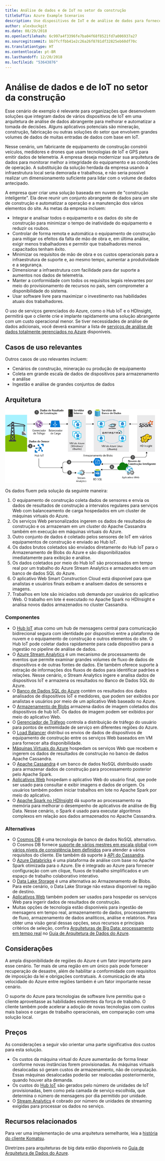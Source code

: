 ```yaml
---
title: Análise de dados e de IoT no setor da construção
titleSuffix: Azure Example Scenarios
description: Use dispositivos de IoT e de análise de dados para fornecer gerenciamento e operação abrangentes de projetos de construção.
author: alexbuckgit
ms.date: 08/29/2018
ms.openlocfilehash: 6c997a4f3396fe7ba04f68f8521fd7a006937a27
ms.sourcegitcommit: bb7fcffbb41e2c26a26f8781df32825eb60df70c
ms.translationtype: HT
ms.contentlocale: pt-BR
ms.lasthandoff: 12/20/2018
ms.locfileid: "53643876"
---
```

# <a name="iot-and-data-analytics-in-the-construction-industry"></a>Análise de dados e de IoT no setor da construção

Esse cenário de exemplo é relevante para organizações que desenvolvem soluções que integram dados de vários dispositivos de IoT em uma arquitetura de análise de dados abrangente para melhorar e automatizar a tomada de decisões. Alguns aplicativos potenciais são mineração, construção, fabricação ou outras soluções do setor que envolvem grandes volumes de dados de muitas entradas de dados com base em IoT.

Nesse cenário, um fabricante de equipamento de construção constrói veículos, medidores e drones que usam tecnologias de IoT e GPS para emitir dados de telemetria. A empresa deseja modernizar sua arquitetura de dados para monitorar melhor a integridade do equipamento e as condições de operação. A substituição da solução herdada da empresa usando a infraestrutura local seria demorada e trabalhosa, e não seria possível realizar um dimensionamento suficiente para lidar com o volume de dados antecipado.

A empresa quer criar uma solução baseada em nuvem de "construção inteligente". Ela deve reunir um conjunto abrangente de dados para um site de construção e automatizar a operação e a manutenção dos vários elementos do site. As metas da empresa incluem:

- Integrar e analisar todos o equipamento e os dados do site de construção para minimizar o tempo de inatividade do equipamento e reduzir os roubos.
- Controlar de forma remota e automática o equipamento de construção para mitigar os efeitos da falta de mão de obra e, em última análise, exigir menos trabalhadores e permitir que trabalhadores menos capacitados tenham êxito.
- Minimizar os requisitos de mão de obra e os custos operacionais para a infraestrutura de suporte e, ao mesmo tempo, aumentar a produtividade e a segurança.
- Dimensionar a infraestrutura com facilidade para dar suporte a aumentos nos dados de telemetria.
- Manter a conformidade com todos os requisitos legais relevantes por meio do provisionamento de recursos no país, sem comprometer a disponibilidade do sistema.
- Usar software livre para maximizar o investimento nas habilidades atuais dos trabalhadores.

O uso de serviços gerenciados do Azure, como o Hub IoT e o HDInsight, permitirá que o cliente crie e implante rapidamente uma solução abrangente com um custo operacional menor. Se tiver necessidades de análise de dados adicionais, você deverá examinar a lista de [serviços de análise de dados totalmente gerenciados no Azure][product-category] disponíveis.

## <a name="relevant-use-cases"></a>Casos de uso relevantes

Outros casos de uso relevantes incluem:

- Cenários de construção, mineração ou produção de equipamento
- Coleta em grande escala de dados de dispositivos para armazenamento e análise
- Ingestão e análise de grandes conjuntos de dados

## <a name="architecture"></a>Arquitetura

![Arquitetura para análise de dados e IoT no setor da construção][architecture]

Os dados fluem pela solução da seguinte maneira:

1. O equipamento de construção coleta dados de sensores e envia os dados de resultados de construção a intervalos regulares para serviços Web com balanceamento de carga hospedados em um cluster de máquinas virtuais do Azure.
2. Os serviços Web personalizados ingerem os dados de resultados de construção e os armazenam em um cluster do Apache Cassandra também em execução em máquinas virtuais do Azure.
3. Outro conjunto de dados é coletado pelos sensores de IoT em vários equipamentos de construção e enviado ao Hub IoT.
4. Os dados brutos coletados são enviados diretamente do Hub IoT para o Armazenamento de Blobs do Azure e são disponibilizados imediatamente para exibição e análise.
5. Os dados coletados por meio do Hub IoT são processados em tempo real por um trabalho do Azure Stream Analytics e armazenados em um banco de dados SQL do Azure.
6. O aplicativo Web Smart Construction Cloud está disponível para que analistas e usuários finais exibam e analisem dados de sensores e imagens.
7. Trabalhos em lote são iniciados sob demanda por usuários do aplicativo Web. O trabalho em lote é executado no Apache Spark no HDInsight e analisa novos dados armazenados no cluster Cassandra.

### <a name="components"></a>Componentes

- O [Hub IoT](/azure/iot-hub/about-iot-hub) atua como um hub de mensagens central para comunicação bidirecional segura com identidade por dispositivo entre a plataforma de nuvem e o equipamento de construção e outros elementos do site. O Hub IoT pode coletar dados rapidamente para cada dispositivo para a ingestão no pipeline de análise de dados.
- O [Azure Stream Analytics](/azure/stream-analytics/stream-analytics-introduction) é um mecanismo de processamento de eventos que permite examinar grandes volumes de fluxo de dados de dispositivos e de outras fontes de dados. Ele também oferece suporte à extração de informações dos fluxos de dados para identificar padrões e relações. Nesse cenário, o Stream Analytics ingere e analisa dados de dispositivos IoT e armazena os resultados no Banco de Dados SQL do Azure.
- O [Banco de Dados SQL do Azure](/azure/sql-database/sql-database-technical-overview) contém os resultados dos dados analisados de dispositivos IoT e medidores, que podem ser exibidos por analistas e usuários por meio de um aplicativo Web baseado no Azure.
- O [Armazenamento de Blobs](/azure/storage/blobs/storage-blobs-introduction) armazena dados de imagem coletados dos dispositivos de hub IoT. Os dados de imagem podem ser exibidos por meio do aplicativo Web.
- O [Gerenciador de Tráfego](/azure/traffic-manager/traffic-manager-overview) controla a distribuição de tráfego do usuário para pontos de extremidade de serviço em diferentes regiões do Azure.
- O [Load Balancer](/azure/load-balancer/load-balancer-overview) distribui os envios de dados de dispositivos de equipamento de construção entre os serviços Web baseados em VM para fornecer alta disponibilidade.
- [Máquinas Virtuais do Azure](/azure/virtual-machines) hospedam os serviços Web que recebem e ingerem os dados de resultados de construção no banco de dados Apache Cassandra.
- O [Apache Cassandra](https://cassandra.apache.org) é um banco de dados NoSQL distribuído usado para armazenar dados de construção para processamento posterior pelo Apache Spark.
- [Aplicativos Web](/azure/app-service/app-service-web-overview) hospedam o aplicativo Web do usuário final, que pode ser usado para consultar e exibir imagens e dados de origem. Os usuários também podem iniciar trabalhos em lote no Apache Spark por meio do aplicativo.
- O [Apache Spark no HDInsight](/azure/hdinsight/spark/apache-spark-overview) dá suporte ao processamento na memória para melhorar o desempenho de aplicativos de análise de Big Data. Nesse cenário, o Spark é usado para executar algoritmos complexos em relação aos dados armazenados no Apache Cassandra.

### <a name="alternatives"></a>Alternativas

- O [Cosmos DB](/azure/cosmos-db/introduction) é uma tecnologia de banco de dados NoSQL alternativo. O Cosmos DB fornece [suporte de vários mestres em escala global](/azure/cosmos-db/multi-region-writers) com [vários níveis de consistência bem definidos](/azure/cosmos-db/consistency-levels) para atender a vários requisitos do cliente. Ele também dá suporte à [API do Cassandra](/azure/cosmos-db/cassandra-introduction).
- O [Azure Databricks](/azure/azure-databricks/what-is-azure-databricks) é uma plataforma de análise com base no Apache Spark otimizada para o Azure. Ele é integrado ao Azure para fornecer configuração com um clique, fluxos de trabalho simplificados e um espaço de trabalho colaborativo interativo.
- O [Data Lake Storage](/azure/storage/data-lake-storage) é uma alternativa ao Armazenamento de Blobs. Para este cenário, o Data Lake Storage não estava disponível na região de destino.
- [Aplicativos Web](/azure/app-service) também podem ser usados para hospedar os serviços Web para ingerir dados de resultados de construção.
- Muitas opções de tecnologia estão disponíveis para ingestão de mensagens em tempo real, armazenamento de dados, processamento de fluxo, armazenamento de dados analíticos, análise e relatórios. Para obter uma visão geral dessas opções, seus recursos e principais critérios de seleção, confira [Arquiteturas de Big Data: processamento em tempo real](/azure/architecture/data-guide/technology-choices/real-time-ingestion) no [Guia de Arquitetura de Dados do Azure](/azure/architecture/data-guide).

## <a name="considerations"></a>Considerações

A ampla disponibilidade de regiões do Azure é um fator importante para esse cenário. Ter mais de uma região em um único país pode fornecer recuperação de desastre, além de habilitar a conformidade com requisitos de imposição da lei e obrigações contratuais. A comunicação de alta velocidade do Azure entre regiões também é um fator importante nesse cenário.

O suporte do Azure para tecnologias de software livre permitiu que o cliente aproveitasse as habilidades existentes da força de trabalho. O cliente também pode acelerar a adoção de novas tecnologias com custos mais baixos e cargas de trabalho operacionais, em comparação com uma solução local.

## <a name="pricing"></a>Preços

As considerações a seguir vão orientar uma parte significativa dos custos para esta solução.

- Os custos da máquina virtual do Azure aumentarão de forma linear conforme novas instâncias forem provisionadas. As máquinas virtuais desalocadas só geram custos de armazenamento, não de computação. Essas máquinas desalocadas poderão ser realocadas posteriormente, quando houver alta demanda.
- Os custos do [Hub IoT](https://azure.microsoft.com/pricing/details/iot-hub) são gerados pelo número de unidades de IoT provisionadas, bem como pela camada de serviço escolhida, que determina o número de mensagens por dia permitido por unidade.
- O [Stream Analytics](https://azure.microsoft.com/pricing/details/stream-analytics) é cobrado por número de unidades de streaming exigidas para processar os dados no serviço.

## <a name="related-resources"></a>Recursos relacionados

Para ver uma implementação de uma arquitetura semelhante, leia a [história do cliente Komatsu][customer-story].

Diretrizes para arquiteturas de big data estão disponíveis no [Guia de Arquitetura de Dados do Azure](/azure/architecture/data-guide).

<!-- links -->

[product-category]: https://azure.microsoft.com/product-categories/analytics/
[customer-site]: https://home.komatsu/en/
[customer-story]: https://customers.microsoft.com/story/komatsu-manufacturing-azure-iot-hub-japan
[architecture]: ./media/architecture-big-data-with-iot.png
